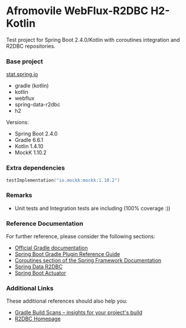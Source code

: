 # Afromovile WebFlux-R2DBC H2-Kotlin

Test project for Spring Boot 2.4.0/Kotlin with coroutines integration and R2DBC repositories.

### Base project

[stat.spring.io](https://start.spring.io/#!type=gradle-project&language=kotlin&platformVersion=2.4.0.RELEASE&packaging=jar&jvmVersion=11&groupId=br.com.movile&artifactId=afromovile&name=afromovile&description=Afromovile%20project%20for%20Spring%20Boot&packageName=br.com.movile.afromovile&dependencies=webflux,data-r2dbc,h2)
 - gradle (kotlin)
 - kotlin
 - webflux
 - spring-data-r2dbc
 - h2
 
 Versions:
 - Spring Boot 2.4.0
 - Gradle 6.6.1
 - Kotlin 1.4.10
 - MockK 1.10.2
 
### Extra dependencies

````kotlin
testImplementation("io.mockk:mockk:1.10.2")
````

### Remarks
- Unit tests and Integration tests are including (100% coverage :))

### Reference Documentation
For further reference, please consider the following sections:

* [Official Gradle documentation](https://docs.gradle.org)
* [Spring Boot Gradle Plugin Reference Guide](https://docs.spring.io/spring-boot/docs/2.2.1.RELEASE/gradle-plugin/reference/html/)
* [Coroutines section of the Spring Framework Documentation](https://docs.spring.io/spring/docs/5.2.1.RELEASE/spring-framework-reference/languages.html#coroutines)
* [Spring Data R2DBC](https://docs.spring.io/spring-data/r2dbc/docs/1.0.x/reference/html/#reference)
* [Spring Boot Actuator](https://docs.spring.io/spring-boot/docs/2.2.1.RELEASE/reference/htmlsingle/#production-ready)

### Additional Links
These additional references should also help you:

* [Gradle Build Scans – insights for your project's build](https://scans.gradle.com#gradle)
* [R2DBC Homepage](https://r2dbc.io)


